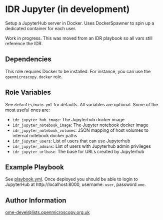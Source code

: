 IDR Jupyter (in development)
============================

Setup a JupyterHub server in Docker.
Uses DockerSpawner to spin up a dedicated container for each user.

Work in progress.
This was moved from an IDR playbook so all vars still reference the IDR.


Dependencies
------------

This role requires Docker to be installed.
For instance, you can use the `openmicroscopy.docker` role.


Role Variables
--------------

See `defaults/main.yml` for defaults.
All variables are optional.
Some of the most useful ones are:
- `idr_jupyter_hub_image`: The Jupyterhub docker image
- `idr_jupyter_notebook_image`: The Jupyter notebook docker image
- `idr_jupyter_notebook_volumes`: JSON mapping of host volumes to internal notebook docker paths
- `idr_jupyter_users`: List of users that can use Jupyterhub
- `idr_jupyter_admins`: List of users with Jupyterhub admin privileges
- `idr_jupyter_urlbase`: The base for URLs created by Jupyterhub


Example Playbook
----------------

See [playbook.yml](playbook.yml).
Once deployed you should be able to login to JupyterHub at http://localhost:8000, username: `user`, password `ome`.


Author Information
------------------

ome-devel@lists.openmicroscopy.org.uk
